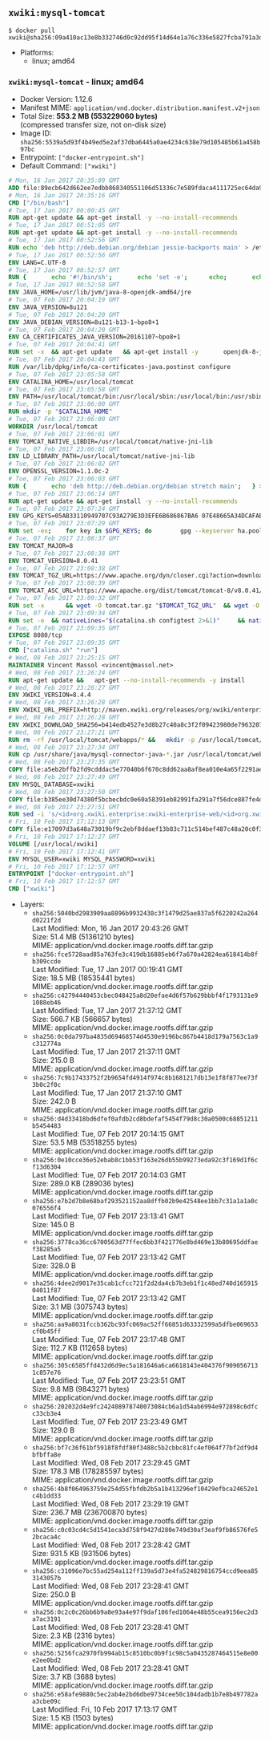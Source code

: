 ## `xwiki:mysql-tomcat`

```console
$ docker pull xwiki@sha256:09a410ac13e8b332746d0c92dd95f14d64e1a76c336e5827fcba791a3d550da5
```

-	Platforms:
	-	linux; amd64

### `xwiki:mysql-tomcat` - linux; amd64

-	Docker Version: 1.12.6
-	Manifest MIME: `application/vnd.docker.distribution.manifest.v2+json`
-	Total Size: **553.2 MB (553229060 bytes)**  
	(compressed transfer size, not on-disk size)
-	Image ID: `sha256:5539a5d93f4b49ed5e2af37dba6445a0ae4234c638e79d105485b61a458b97bc`
-	Entrypoint: `["docker-entrypoint.sh"]`
-	Default Command: `["xwiki"]`

```dockerfile
# Mon, 16 Jan 2017 20:35:09 GMT
ADD file:89ecb642d662ee7edbb868340551106d51336c7e589fdaca4111725ec64da957 in / 
# Mon, 16 Jan 2017 20:35:16 GMT
CMD ["/bin/bash"]
# Tue, 17 Jan 2017 00:00:45 GMT
RUN apt-get update && apt-get install -y --no-install-recommends 		ca-certificates 		curl 		wget 	&& rm -rf /var/lib/apt/lists/*
# Tue, 17 Jan 2017 00:51:05 GMT
RUN apt-get update && apt-get install -y --no-install-recommends 		bzip2 		unzip 		xz-utils 	&& rm -rf /var/lib/apt/lists/*
# Tue, 17 Jan 2017 00:52:56 GMT
RUN echo 'deb http://deb.debian.org/debian jessie-backports main' > /etc/apt/sources.list.d/jessie-backports.list
# Tue, 17 Jan 2017 00:52:56 GMT
ENV LANG=C.UTF-8
# Tue, 17 Jan 2017 00:52:57 GMT
RUN { 		echo '#!/bin/sh'; 		echo 'set -e'; 		echo; 		echo 'dirname "$(dirname "$(readlink -f "$(which javac || which java)")")"'; 	} > /usr/local/bin/docker-java-home 	&& chmod +x /usr/local/bin/docker-java-home
# Tue, 17 Jan 2017 00:52:58 GMT
ENV JAVA_HOME=/usr/lib/jvm/java-8-openjdk-amd64/jre
# Tue, 07 Feb 2017 20:04:19 GMT
ENV JAVA_VERSION=8u121
# Tue, 07 Feb 2017 20:04:20 GMT
ENV JAVA_DEBIAN_VERSION=8u121-b13-1~bpo8+1
# Tue, 07 Feb 2017 20:04:20 GMT
ENV CA_CERTIFICATES_JAVA_VERSION=20161107~bpo8+1
# Tue, 07 Feb 2017 20:04:41 GMT
RUN set -x 	&& apt-get update 	&& apt-get install -y 		openjdk-8-jre-headless="$JAVA_DEBIAN_VERSION" 		ca-certificates-java="$CA_CERTIFICATES_JAVA_VERSION" 	&& rm -rf /var/lib/apt/lists/* 	&& [ "$JAVA_HOME" = "$(docker-java-home)" ]
# Tue, 07 Feb 2017 20:04:43 GMT
RUN /var/lib/dpkg/info/ca-certificates-java.postinst configure
# Tue, 07 Feb 2017 23:05:58 GMT
ENV CATALINA_HOME=/usr/local/tomcat
# Tue, 07 Feb 2017 23:05:58 GMT
ENV PATH=/usr/local/tomcat/bin:/usr/local/sbin:/usr/local/bin:/usr/sbin:/usr/bin:/sbin:/bin
# Tue, 07 Feb 2017 23:06:00 GMT
RUN mkdir -p "$CATALINA_HOME"
# Tue, 07 Feb 2017 23:06:00 GMT
WORKDIR /usr/local/tomcat
# Tue, 07 Feb 2017 23:06:01 GMT
ENV TOMCAT_NATIVE_LIBDIR=/usr/local/tomcat/native-jni-lib
# Tue, 07 Feb 2017 23:06:01 GMT
ENV LD_LIBRARY_PATH=/usr/local/tomcat/native-jni-lib
# Tue, 07 Feb 2017 23:06:02 GMT
ENV OPENSSL_VERSION=1.1.0c-2
# Tue, 07 Feb 2017 23:06:03 GMT
RUN { 		echo 'deb http://deb.debian.org/debian stretch main'; 	} > /etc/apt/sources.list.d/stretch.list 	&& { 		echo 'Package: *'; 		echo 'Pin: release n=stretch'; 		echo 'Pin-Priority: -10'; 		echo; 		echo 'Package: openssl libssl*'; 		echo "Pin: version $OPENSSL_VERSION"; 		echo 'Pin-Priority: 990'; 	} > /etc/apt/preferences.d/stretch-openssl
# Tue, 07 Feb 2017 23:06:14 GMT
RUN apt-get update && apt-get install -y --no-install-recommends 		libapr1 		openssl="$OPENSSL_VERSION" 	&& rm -rf /var/lib/apt/lists/*
# Tue, 07 Feb 2017 23:07:24 GMT
ENV GPG_KEYS=05AB33110949707C93A279E3D3EFE6B686867BA6 07E48665A34DCAFAE522E5E6266191C37C037D42 47309207D818FFD8DCD3F83F1931D684307A10A5 541FBE7D8F78B25E055DDEE13C370389288584E7 61B832AC2F1C5A90F0F9B00A1C506407564C17A3 713DA88BE50911535FE716F5208B0AB1D63011C7 79F7026C690BAA50B92CD8B66A3AD3F4F22C4FED 9BA44C2621385CB966EBA586F72C284D731FABEE A27677289986DB50844682F8ACB77FC2E86E29AC A9C5DF4D22E99998D9875A5110C01C5A2F6059E7 DCFD35E0BF8CA7344752DE8B6FB21E8933C60243 F3A04C595DB5B6A5F1ECA43E3B7BBB100D811BBE F7DA48BB64BCB84ECBA7EE6935CD23C10D498E23
# Tue, 07 Feb 2017 23:07:29 GMT
RUN set -ex; 	for key in $GPG_KEYS; do 		gpg --keyserver ha.pool.sks-keyservers.net --recv-keys "$key"; 	done
# Tue, 07 Feb 2017 23:08:37 GMT
ENV TOMCAT_MAJOR=8
# Tue, 07 Feb 2017 23:08:38 GMT
ENV TOMCAT_VERSION=8.0.41
# Tue, 07 Feb 2017 23:08:38 GMT
ENV TOMCAT_TGZ_URL=https://www.apache.org/dyn/closer.cgi?action=download&filename=tomcat/tomcat-8/v8.0.41/bin/apache-tomcat-8.0.41.tar.gz
# Tue, 07 Feb 2017 23:08:39 GMT
ENV TOMCAT_ASC_URL=https://www.apache.org/dist/tomcat/tomcat-8/v8.0.41/bin/apache-tomcat-8.0.41.tar.gz.asc
# Tue, 07 Feb 2017 23:09:32 GMT
RUN set -x 		&& wget -O tomcat.tar.gz "$TOMCAT_TGZ_URL" 	&& wget -O tomcat.tar.gz.asc "$TOMCAT_ASC_URL" 	&& gpg --batch --verify tomcat.tar.gz.asc tomcat.tar.gz 	&& tar -xvf tomcat.tar.gz --strip-components=1 	&& rm bin/*.bat 	&& rm tomcat.tar.gz* 		&& nativeBuildDir="$(mktemp -d)" 	&& tar -xvf bin/tomcat-native.tar.gz -C "$nativeBuildDir" --strip-components=1 	&& nativeBuildDeps=" 		gcc 		libapr1-dev 		libssl-dev 		make 		openjdk-${JAVA_VERSION%%[-~bu]*}-jdk=$JAVA_DEBIAN_VERSION 	" 	&& apt-get update && apt-get install -y --no-install-recommends $nativeBuildDeps && rm -rf /var/lib/apt/lists/* 	&& ( 		export CATALINA_HOME="$PWD" 		&& cd "$nativeBuildDir/native" 		&& ./configure 			--libdir="$TOMCAT_NATIVE_LIBDIR" 			--prefix="$CATALINA_HOME" 			--with-apr="$(which apr-1-config)" 			--with-java-home="$(docker-java-home)" 			--with-ssl=yes 		&& make -j$(nproc) 		&& make install 	) 	&& apt-get purge -y --auto-remove $nativeBuildDeps 	&& rm -rf "$nativeBuildDir" 	&& rm bin/tomcat-native.tar.gz
# Tue, 07 Feb 2017 23:09:34 GMT
RUN set -e 	&& nativeLines="$(catalina.sh configtest 2>&1)" 	&& nativeLines="$(echo "$nativeLines" | grep 'Apache Tomcat Native')" 	&& nativeLines="$(echo "$nativeLines" | sort -u)" 	&& if ! echo "$nativeLines" | grep 'INFO: Loaded APR based Apache Tomcat Native library' >&2; then 		echo >&2 "$nativeLines"; 		exit 1; 	fi
# Tue, 07 Feb 2017 23:09:35 GMT
EXPOSE 8080/tcp
# Tue, 07 Feb 2017 23:09:35 GMT
CMD ["catalina.sh" "run"]
# Wed, 08 Feb 2017 23:25:15 GMT
MAINTAINER Vincent Massol <vincent@massol.net>
# Wed, 08 Feb 2017 23:26:24 GMT
RUN apt-get update &&   apt-get --no-install-recommends -y install     curl     libreoffice     unzip     libmysql-java &&   rm -rf /var/lib/apt/lists/*
# Wed, 08 Feb 2017 23:26:27 GMT
ENV XWIKI_VERSION=8.4.4
# Wed, 08 Feb 2017 23:26:28 GMT
ENV XWIKI_URL_PREFIX=http://maven.xwiki.org/releases/org/xwiki/enterprise/xwiki-enterprise-web/8.4.4
# Wed, 08 Feb 2017 23:26:28 GMT
ENV XWIKI_DOWNLOAD_SHA256=b414edb4527e3d8b27c40a8c3f2f09423980de7963207b7dc89da71d14e7fb23
# Wed, 08 Feb 2017 23:27:21 GMT
RUN rm -rf /usr/local/tomcat/webapps/* &&   mkdir -p /usr/local/tomcat/temp &&   mkdir -p /usr/local/xwiki/data &&   curl -fSL "${XWIKI_URL_PREFIX}/xwiki-enterprise-web-${XWIKI_VERSION}.war" -o xwiki.war &&   echo "$XWIKI_DOWNLOAD_SHA256 xwiki.war" | sha256sum -c - &&   unzip -d /usr/local/tomcat/webapps/ROOT xwiki.war &&   rm -f xwiki.war
# Wed, 08 Feb 2017 23:27:34 GMT
RUN cp /usr/share/java/mysql-connector-java-*.jar /usr/local/tomcat/webapps/ROOT/WEB-INF/lib/
# Wed, 08 Feb 2017 23:27:35 GMT
COPY file:a5eb2bffb2fd9cdddac5e77040b6f670c8dd62aa8af8ea010e4a65f2291ae6ab in /usr/local/tomcat/bin/ 
# Wed, 08 Feb 2017 23:27:49 GMT
ENV MYSQL_DATABASE=xwiki
# Wed, 08 Feb 2017 23:27:50 GMT
COPY file:b385ee30d74380f5bcbecbdc0e60a58391eb82991fa291a7f56dce887fe4da91 in /usr/local/tomcat/webapps/ROOT/WEB-INF/hibernate.cfg.xml 
# Wed, 08 Feb 2017 23:27:51 GMT
RUN sed -i 's/<id>org.xwiki.enterprise:xwiki-enterprise-web/<id>org.xwiki.enterprise:xwiki-enterprise-docker/'     /usr/local/tomcat/webapps/ROOT/META-INF/extension.xed
# Fri, 10 Feb 2017 17:12:13 GMT
COPY file:e17097d3a648a73019bf9c2ebf8ddaef13b83c711c514bef487c48a20c0f31e6 in /usr/local/bin/docker-entrypoint.sh 
# Fri, 10 Feb 2017 17:12:27 GMT
VOLUME [/usr/local/xwiki]
# Fri, 10 Feb 2017 17:12:41 GMT
ENV MYSQL_USER=xwiki MYSQL_PASSWORD=xwiki
# Fri, 10 Feb 2017 17:12:57 GMT
ENTRYPOINT ["docker-entrypoint.sh"]
# Fri, 10 Feb 2017 17:12:57 GMT
CMD ["xwiki"]
```

-	Layers:
	-	`sha256:5040bd2983909aa8896b9932438c3f1479d25ae837a5f6220242a264d0221f2d`  
		Last Modified: Mon, 16 Jan 2017 20:43:26 GMT  
		Size: 51.4 MB (51361210 bytes)  
		MIME: application/vnd.docker.image.rootfs.diff.tar.gzip
	-	`sha256:fce5728aad85a763fe3c419db16885eb6f7a670a42824ea618414b8fb309ccde`  
		Last Modified: Tue, 17 Jan 2017 00:19:41 GMT  
		Size: 18.5 MB (18535441 bytes)  
		MIME: application/vnd.docker.image.rootfs.diff.tar.gzip
	-	`sha256:c42794440453cbec048425a8d20efae4d6f57b629bbbf4f1793131e91088eb46`  
		Last Modified: Tue, 17 Jan 2017 21:37:12 GMT  
		Size: 566.7 KB (566657 bytes)  
		MIME: application/vnd.docker.image.rootfs.diff.tar.gzip
	-	`sha256:0c0da797ba4835d69468574d4530e9196bc867b4418d179a7563c1a9c312774a`  
		Last Modified: Tue, 17 Jan 2017 21:37:11 GMT  
		Size: 215.0 B  
		MIME: application/vnd.docker.image.rootfs.diff.tar.gzip
	-	`sha256:7c9b17433752f2b9654fd4914f974c8b1681217db13e1f8f877ee73f3b0c2f0c`  
		Last Modified: Tue, 17 Jan 2017 21:37:10 GMT  
		Size: 242.0 B  
		MIME: application/vnd.docker.image.rootfs.diff.tar.gzip
	-	`sha256:d4d33418bd6dfef0afdb2cd8bdefaf5454f79d8c30a0500c68851211b5454483`  
		Last Modified: Tue, 07 Feb 2017 20:14:15 GMT  
		Size: 53.5 MB (53518255 bytes)  
		MIME: application/vnd.docker.image.rootfs.diff.tar.gzip
	-	`sha256:0e10cce36e52ebab8c1bb53f163e26db55b99273eda92c3f169d1f6cf13d6304`  
		Last Modified: Tue, 07 Feb 2017 20:14:03 GMT  
		Size: 289.0 KB (289036 bytes)  
		MIME: application/vnd.docker.image.rootfs.diff.tar.gzip
	-	`sha256:e7b2d7b8e68baf293521152aa8dffb02b9e42548ee1bb7c31a1a1a0c076556f4`  
		Last Modified: Tue, 07 Feb 2017 23:13:41 GMT  
		Size: 145.0 B  
		MIME: application/vnd.docker.image.rootfs.diff.tar.gzip
	-	`sha256:3778ca36cc6700563d77ffec6bb3f421776e8bd469e13b80695ddfaef38285a5`  
		Last Modified: Tue, 07 Feb 2017 23:13:42 GMT  
		Size: 328.0 B  
		MIME: application/vnd.docker.image.rootfs.diff.tar.gzip
	-	`sha256:4dee2d9017e35cab1cfcc721f2d2da4cb7b3eb1f1c48ed740d16591504011f87`  
		Last Modified: Tue, 07 Feb 2017 23:13:42 GMT  
		Size: 3.1 MB (3075743 bytes)  
		MIME: application/vnd.docker.image.rootfs.diff.tar.gzip
	-	`sha256:aa9a8031fccb362bc93fc069ac52ff66851d63332599a5dfbe069653cf0b45ff`  
		Last Modified: Tue, 07 Feb 2017 23:17:48 GMT  
		Size: 112.7 KB (112658 bytes)  
		MIME: application/vnd.docker.image.rootfs.diff.tar.gzip
	-	`sha256:305c6585ffd432d6d9ec5a181646a6ca6618143e404376f9090567131c857e76`  
		Last Modified: Tue, 07 Feb 2017 23:23:51 GMT  
		Size: 9.8 MB (9843271 bytes)  
		MIME: application/vnd.docker.image.rootfs.diff.tar.gzip
	-	`sha256:202032d4e9fc242408978740073084cb6a1d54ab6994e972898c6dfcc33cb3e4`  
		Last Modified: Tue, 07 Feb 2017 23:23:49 GMT  
		Size: 129.0 B  
		MIME: application/vnd.docker.image.rootfs.diff.tar.gzip
	-	`sha256:bf7c36f61bf5918f8fdf80f3488c5b2cbbc81fc4ef064f77bf2df9d4bfbffa8e`  
		Last Modified: Wed, 08 Feb 2017 23:29:45 GMT  
		Size: 178.3 MB (178285597 bytes)  
		MIME: application/vnd.docker.image.rootfs.diff.tar.gzip
	-	`sha256:4b8f064963759e254d55fbfdb2b5a1b413296ef10429efbca24652e1c4b1dd33`  
		Last Modified: Wed, 08 Feb 2017 23:29:19 GMT  
		Size: 236.7 MB (236700870 bytes)  
		MIME: application/vnd.docker.image.rootfs.diff.tar.gzip
	-	`sha256:c0c03cd4c5d1541eca3d758f9427d280e749d30af3eaf9fb86576fe52bcaca4c`  
		Last Modified: Wed, 08 Feb 2017 23:28:42 GMT  
		Size: 931.5 KB (931506 bytes)  
		MIME: application/vnd.docker.image.rootfs.diff.tar.gzip
	-	`sha256:c31096e7bc55ad254a112ff139a5d73e4fa524829816754ccd9eea853143057b`  
		Last Modified: Wed, 08 Feb 2017 23:28:41 GMT  
		Size: 250.0 B  
		MIME: application/vnd.docker.image.rootfs.diff.tar.gzip
	-	`sha256:0c2c0c26bb6b9a8e93a4e97f9daf106fed1064e48b55cea9156ec2d3a7ac3191`  
		Last Modified: Wed, 08 Feb 2017 23:28:41 GMT  
		Size: 2.3 KB (2316 bytes)  
		MIME: application/vnd.docker.image.rootfs.diff.tar.gzip
	-	`sha256:5256fca2970fb994ab15c8510bc0b9f1c98c5a0435287464515e8e00e2ee0bd2`  
		Last Modified: Wed, 08 Feb 2017 23:28:41 GMT  
		Size: 3.7 KB (3688 bytes)  
		MIME: application/vnd.docker.image.rootfs.diff.tar.gzip
	-	`sha256:e58afe9880c5ec2ab4e2bd6dbe9734cee50c104dadb1b7e8b497782aa3cbe09c`  
		Last Modified: Fri, 10 Feb 2017 17:13:17 GMT  
		Size: 1.5 KB (1503 bytes)  
		MIME: application/vnd.docker.image.rootfs.diff.tar.gzip
